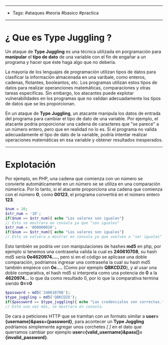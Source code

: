 -----
- Tags: #ataques #teoria #basico #practica
----

# ¿ Que es **Type Juggling** ?

Un ataque de **Type Juggling** es una técnica utilizada en porgramación para **manipular** el **tipo de dato** de una variable con el fin de engañar a un programa y hacer que éste haga algo que no debería. 

La mayoría de los lenguajes de programación utilizan tipos de datos para clasificar la información almacenada en una varibale, como enteros, cadenas, flotantes, booleantos, etc. Los programas utilizan estos tipos de datos para realizar operanciones matemáticas, comparaciones y otras tareas especifícas. Sin embargo, los atacantes puede explotar vulnerabilidades en los programas que no validan adecuadamente los tipos de datos que se les proporcionan.

En un ataque de **Type Juggling**, un atacante manipula los datos de entrada del programa para cambiar el tipo de dato de una variable. Por ejemplo, el atacante podría proporcionar una cadena de caracteres que "se parece" a un número entero, pero que en realidad no lo es. Si el programa no valida adecuadamente el tipo de dato de la variable, podría intentar realizar operaciones matemáticas en esa variable y obtener resultados inesperados. 

----

# Explotación 

Por ejemplo, en PHP, una cadena que comienza con un número se convierte automáticamente en un número se se utiliza en una comparación númerica. Por lo tanto, si el atacante proporciona una cadena que comienza con el número **0**, como **00123**, el programa convertirá en el número entero **123**. 

```php
$num = 10; 
$str_num = '10'; 
if($num == $str_num){ echo "Los valores son iguales"}
// Esto se mostrara en consola ya que "son iguales"
$str_num = '000000010'; 
if($num == $str_num){ echo "Los valores son iguales"}
// Esto se volvera a mostrar en consola ya que vuelven a "ser iguales"
```

Esto también se podría ver con manipulaciones de hashes **md5** en php, por ejemplo si tenemos una contraseña valida la cual es **240610708**, su hash md5 sería **0e4620974....**, pero si en el código se aplicase una doble comparación, podríamos ingresar una contraseña la cual su hash md5 también empiece con **0e....** (Como por ejemplo **QBKCDZO**), y al usar una doble comparativa, el hash md5 si interpreta como una potencia de **0** a la **4620974...** lo que da como resultado 0, por lo que la comparativa termina siendo **0\=\=0**

```php
$password = md5('240610708');
$type_juggling = md5('QBKCDZO');
if($password == $type_juggling){ echo "Las credenciales son correctas."; } 
// Esto una vez más, se mostrara en consola. 
```

De cara a peticiones HTTP que se tramitan con un formato similar a **user={username}&pass={password}**, para acontecer un **Type Juggling** podríamos simplemente agregar unos corchetes *\[* *\]* en el dato que querramos cambiar por ejemplo **user={valid_username}&pass[]={invalid_password}**. 
